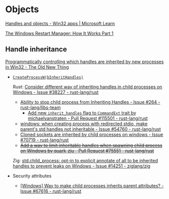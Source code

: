 # Objects
[Handles and objects - Win32 apps | Microsoft Learn](https://learn.microsoft.com/en-us/windows/win32/sysinfo/handles-and-objects)

[The Windows Restart Manager: How It Works Part 1](https://www.crowdstrike.com/blog/windows-restart-manager-part-1/)

## Handle inheritance
[Programmatically controlling which handles are inherited by new processes in Win32 - The Old New Thing](https://devblogs.microsoft.com/oldnewthing/20111216-00/?p=8873)

- [`CreateProcessW(bInheritHandles)`](../Processes/README.md#creation)
  
  Rust: [Consider different way of inheriting handles in child processes on Windows - Issue #38227 - rust-lang/rust](https://github.com/rust-lang/rust/issues/38227)
  - [Ability to stop child process from Inheriting Handles - Issue #264 - rust-lang/libs-team](https://github.com/rust-lang/libs-team/issues/264)
    - [Add new `inherit_handles` flag to `CommandExt` trait by michaelvanstraten - Pull Request #115501 - rust-lang/rust](https://github.com/rust-lang/rust/pull/115501)
  - [windows: when creating process with redirected stdio, make parent's std handles not inheritable - Issue #54760 - rust-lang/rust](https://github.com/rust-lang/rust/issues/54760)
  - [Cloned sockets are inherited by child processes on windows - Issue #70719 - rust-lang/rust](https://github.com/rust-lang/rust/issues/70719)
  - ~~[Add a way to limit inheritable handles when spawning child process on Windows by quark-zju - Pull Request #75551 - rust-lang/rust](https://github.com/rust-lang/rust/pull/75551)~~

  Zig: [std.child\_process: opt-in to explicit annotate of all to be inherited handles to prevent leaks on Windows - Issue #14251 - ziglang/zig](https://github.com/ziglang/zig/issues/14251)

- Security attributes
  - [\[Windows\] Way to make child processes inherits parent attributes? - Issue #67616 - rust-lang/rust](https://github.com/rust-lang/rust/issues/67616)